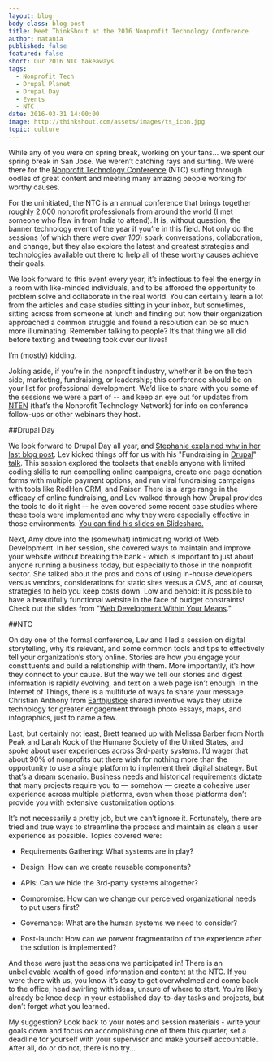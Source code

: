 ```yaml
---
layout: blog
body-class: blog-post
title: Meet ThinkShout at the 2016 Nonprofit Technology Conference
author: natania
published: false
featured: false
short: Our 2016 NTC takeaways
tags:
  - Nonprofit Tech
  - Drupal Planet
  - Drupal Day
  - Events
  - NTC
date: 2016-03-31 14:00:00
image: http://thinkshout.com/assets/images/ts_icon.jpg
topic: culture
---
```

While any of you were on spring break, working on your tans… we spent our spring break in San Jose. We weren’t catching rays and surfing. We were there for the [Nonprofit Technology Conference](http://www.nten.org/ntc/) (NTC) surfing through oodles of great content and meeting many amazing people working for worthy causes.

For the uninitiated, the NTC is an annual conference that brings together roughly 2,000 nonprofit professionals from around the world (I met someone who flew in from India to attend). It is, without question, the banner technology event of the year if you’re in this field. Not only do the sessions (of which there were *over 100*) spark conversations, collaboration, and change, but they also explore the latest and greatest strategies and technologies available out there to help all of these worthy causes achieve their goals.

We look forward to this event every year, it’s infectious to feel the energy in a room with like-minded individuals, and to be afforded the opportunity to problem solve and collaborate in the real world. You can certainly learn a lot from the articles and case studies sitting in your inbox, but sometimes, sitting across from someone at lunch and finding out how their organization approached a common struggle and found a resolution can be so much more illuminating. Remember talking to people? It’s that thing we all did before texting and tweeting took over our lives! 

I’m (mostly) kidding.

Joking aside, if you’re in the nonprofit industry, whether it be on the tech side, marketing, fundraising, or leadership; this conference should be on your list for professional development. We’d like to share with you some of the sessions we were a part of -- and keep an eye out for updates from [NTEN](http://www.nten.org/) (that’s the Nonprofit Technology Network) for info on conference follow-ups or other webinars they host.  

##Drupal Day

We look forward to Drupal Day all year, and [Stephanie explained why in her last blog post](https://thinkshout.com/blog/2016/03/meet-thinkshout-at-the-2016-ntc/). Lev kicked things off for us with his "Fundraising in [Drupal](https://www.drupal.com/)"[ talk](https://www.drupal.com/). This session explored the toolsets that enable anyone with limited coding skills to run compelling online campaigns, create one page donation forms with multiple payment options, and run viral fundraising campaigns with tools like RedHen CRM, and Raiser. There is a large range in the efficacy of online fundraising, and Lev walked through how Drupal provides the tools to do it right -- he even covered some recent case studies where these tools were implemented and why they were especially effective in those environments. [You can find his slides on Slideshare.](http://www.slideshare.net/loubabe/fundraising-with-drupal)

Next, Amy dove into the (somewhat) intimidating world of Web Development. In her session, she covered ways to maintain and improve your website without breaking the bank - which is important to just about anyone running a business today, but especially to those in the nonprofit sector. She talked about the pros and cons of using in-house developers versus vendors, considerations for static sites versus a CMS, and of course, strategies to help you keep costs down. Low and behold: it *is* possible to have a beautifully functional website in the face of budget constraints! Check out the slides from "[Web Development Within Your Means](https://docs.google.com/presentation/d/10mmV4nIuytwA64Snz-6rKotRIHWzms-xhb4AnYgd0q0/pub?start=false&loop=false&delayms=3000&slide=id.gbde8c283a_0_7)."

##NTC

On day one of the formal conference, Lev and I led a session on digital storytelling, why it’s relevant, and some common tools and tips to effectively tell your organization’s story online. Stories are how you engage your constituents and build a relationship with them. More importantly, it’s how they connect to your cause. But the way we tell our stories and digest information is rapidly evolving, and text on a web page isn’t enough. In the Internet of Things, there is a multitude of ways to share your message. Christian Anthony from [Earthjustice](http://earthjustice.org/) shared inventive ways they utilize technology for greater engagement through photo essays, maps, and infographics, just to name a few.

Last, but certainly not least, Brett teamed up with Melissa Barber from North Peak and Larah Kock of the Humane Society of the United States, and spoke about user experiences across 3rd-party systems. I’d wager that about 90% of nonprofits out there wish for nothing more than the opportunity to use a single platform to implement their digital strategy. But that’s a dream scenario. Business needs and historical requirements dictate that many projects require you to — somehow — create a cohesive user experience across multiple platforms, even when those platforms don’t provide you with extensive customization options.

It’s not necessarily a pretty job, but we can’t ignore it. Fortunately, there are tried and true ways to streamline the process and maintain as clean a user experience as possible. Topics covered were:

* Requirements Gathering: What systems are in play?

* Design: How can we create reusable components?

* APIs: Can we hide the 3rd-party systems altogether?

* Compromise: How can we change our perceived organizational needs to put users first?

* Governance: What are the human systems we need to consider?

* Post-launch: How can we prevent fragmentation of the experience after the solution is implemented?

And these were just the sessions we participated in! There is an unbelievable wealth of good information and content at the NTC. If you were there with us, you know it’s easy to get overwhelmed and come back to the office, head swirling with ideas, unsure of where to start. You’re likely already be knee deep in your established day-to-day tasks and projects, but don’t forget what you learned. 

My suggestion? Look back to your notes and session materials - write your goals down and focus on accomplishing one of them this quarter, set a deadline for yourself with your supervisor and make yourself accountable. After all, do or do not, there is no try...

